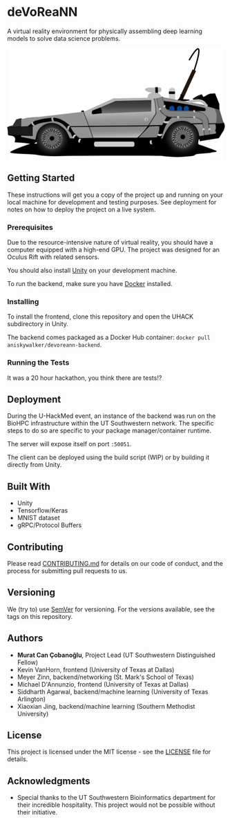 # deVoReaNN

A virtual reality environment for physically assembling deep learning models to solve data science problems.

![How it's pronounced](delorean.png)

## Getting Started

These instructions will get you a copy of the project up and running on your local machine for development and testing purposes. See deployment for notes on how to deploy the project on a live system.

### Prerequisites

Due to the resource-intensive nature of virtual reality, you should have a computer equipped with a high-end GPU. The project was designed for an Oculus Rift with related sensors.

You should also install [Unity](https://store.unity.com/download?ref=personal) on your development machine.

To run the backend, make sure you have [Docker](https://www.docker.com/get-started) installed.

### Installing

To install the frontend, clone this repository and open the UHACK subdirectory in Unity.

The backend comes packaged as a Docker Hub container: `docker pull aniskywalker/devoreann-backend`.

### Running the Tests

It was a 20 hour hackathon, you think there are tests!?

## Deployment

During the U-HackMed event, an instance of the backend was run on the BioHPC infrastructure within the UT Southwestern network. The specific steps to do so are specific to your package manager/container runtime.

The server will expose itself on port `:50051`.

The client can be deployed using the build script (WIP) or by building it directly from Unity.

## Built With

* Unity
* Tensorflow/Keras
* MNIST dataset
* gRPC/Protocol Buffers

## Contributing

Please read [CONTRIBUTING.md](CONTRIBUTING.md) for details on our code of conduct, and the process for submitting pull requests to us.

## Versioning

We (try to) use [SemVer](http://semver.org/) for versioning. For the versions available, see the tags on this repository.

## Authors

* **Murat Can Çobanoğlu**, Project Lead (UT Southwestern Distinguished Fellow)
* Kevin VanHorn, frontend (University of Texas at Dallas)
* Meyer Zinn, backend/networking (St. Mark's School of Texas)
* Michael D'Annunzio, frontend (University of Texas at Dallas)
* Siddharth Agarwal, backend/machine learning (University of Texas Arlington)
* Xiaoxian Jing, backend/machine learning (Southern Methodist University)

## License

This project is licensed under the MIT license - see the [LICENSE](LICENSE) file for details.

## Acknowledgments

* Special thanks to the UT Southwestern Bioinformatics department for their incredible hospitality. This project would not be possible without their initiative.